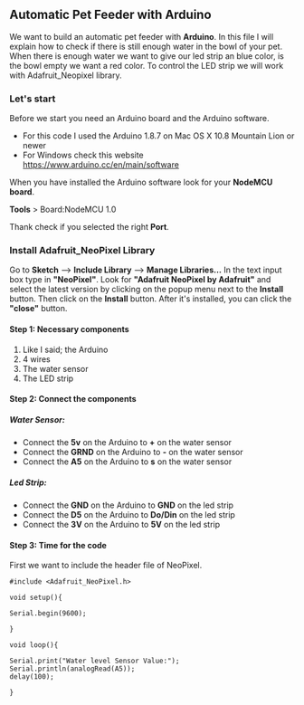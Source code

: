 ## Automatic Pet Feeder with Arduino 

We want to build an automatic pet feeder with **Arduino**. In this file I will explain how to check if there is still enough water in the bowl of your pet. When there is enough water we want to give our led strip an blue color, is the bowl empty we want a red color. To control the LED strip we will work with Adafruit_Neopixel library. 

### Let's start

Before we start you need an Arduino board and the Arduino software.
- For this code I used the Arduino 1.8.7 on Mac OS X 10.8 Mountain Lion or newer
- For Windows check this website https://www.arduino.cc/en/main/software

When you have installed the Arduino software look for your **NodeMCU board**.

**Tools** > Board:NodeMCU 1.0 

Thank check if you selected the right **Port**.

### Install Adafruit_NeoPixel Library
Go to **Sketch** --> **Include Library** --> **Manage Libraries...**
In the text input box type in **"NeoPixel"**. Look for **"Adafruit NeoPixel by Adafruit"** and select the latest version by clicking on the popup menu next to the **Install** button. Then click on the **Install** button. After it's installed, you can click the **"close"** button.


#### Step 1: Necessary components
1. Like I said; the Arduino
2. 4 wires 
3. The water sensor
4. The LED strip 

#### Step 2: Connect the components
##### Water Sensor:
- Connect the **5v** on the Arduino to **+** on the water sensor
- Connect the **GRND** on the Arduino to **-** on the water sensor
- Connect the **A5** on the Arduino to **s** on the water sensor
##### Led Strip:
- Connect the **GND** on the Arduino to **GND** on the led strip
- Connect the **D5** on the Arduino to **Do/Din** on the led strip
- Connect the **3V** on the Arduino to **5V** on the led strip

#### Step 3: Time for the code

First we want to include the header file of NeoPixel.
```
#include <Adafruit_NeoPixel.h>
```




```
void setup(){
 
Serial.begin(9600);
 
}
 
void loop(){
 
Serial.print("Water level Sensor Value:");
Serial.println(analogRead(A5));
delay(100);
 
}
```
